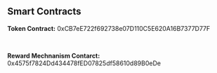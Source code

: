 ##  Smart Contracts
**Token Contract:** 0xCB7eE722f692738e07D110C5E620A16B7377D77F

</br>

**Reward Mechnanism Contarct:** 0x4575f7824Dd434478fED07825df58610d89B0eDe
